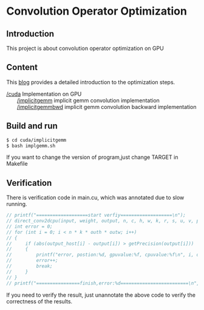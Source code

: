 # Convolution Operator Optimization
## Introduction

This project is about convolution operator optimization on GPU

## Content

This [blog](https://zhuanlan.zhihu.com/p/661879423) provides a detailed introduction to the optimization steps.

[/cuda](https://github.com/Qwesh157/conv_op_optimization/tree/main/cuda) Implementation on GPU  
&emsp;&emsp;[/implicitgemm](https://github.com/Qwesh157/conv_op_optimization/tree/main/cuda/implicitgemm) implicit gemm convolution implementation  
&emsp;&emsp;[/implicitgemmbwd](https://github.com/Qwesh157/conv_op_optimization/tree/main/cuda/implicitgemmbwd) implicit gemm convolution backward implementation  

## Build and run

```bash
$ cd cuda/implicitgemm
$ bash implgemm.sh
```

If you want to change the version of program,just change TARGET in Makefile

## Verification

There is verification code in main.cu, which was annotated due to slow running.
```cpp
// printf("===================start verfiy===================\n");
// direct_conv2dcpu(input, weight, output, n, c, h, w, k, r, s, u, v, p, q);
// int error = 0;
// for (int i = 0; i < n * k * outh * outw; i++)
// {
//     if (abs(output_host[i] - output[i]) > getPrecision(output[i]))
//     {
//         printf("error, postion:%d, gpuvalue:%f, cpuvalue:%f\n", i, output_host[i], output[i]);
//         error++;
//         break;
//     }
// }
// printf("================finish,error:%d=========================\n", error);
```
If you need to verify the result, just unannotate the above code to verify the correctness of the results.
